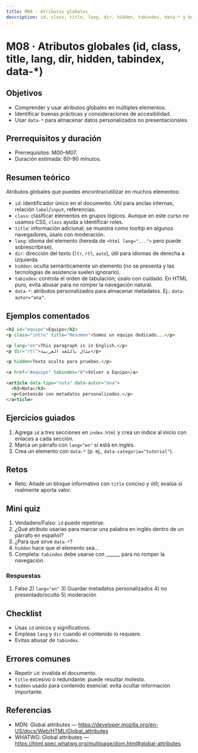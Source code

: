 ```yaml
---
title: M08 · Atributos globales
description: id, class, title, lang, dir, hidden, tabindex, data-* y buenas prácticas.
---
```


# M08 · Atributos globales (id, class, title, lang, dir, hidden, tabindex, data-*)

## Objetivos
- Comprender y usar atributos globales en múltiples elementos.
- Identificar buenas prácticas y consideraciones de accesibilidad.
- Usar `data-*` para almacenar datos personalizados no presentacionales.

## Prerrequisitos y duración
- Prerrequisitos: M00–M07.
- Duración estimada: 60–90 minutos.

## Resumen teórico
Atributos globales que puedes encontrar/utilizar en muchos elementos:

- `id`: identificador único en el documento. Útil para anclas internas, relación `label`/`input`, referencias.
- `class`: clasificar elementos en grupos lógicos. Aunque en este curso no usamos CSS, `class` ayuda a identificar roles.
- `title`: información adicional; se muestra como tooltip en algunos navegadores, úsalo con moderación.
- `lang`: idioma del elemento (hereda de `<html lang="...">` pero puede sobrescribirse).
- `dir`: dirección del texto (`ltr`, `rtl`, `auto`), útil para idiomas de derecha a izquierda.
- `hidden`: oculta semánticamente un elemento (no se presenta y las tecnologías de asistencia suelen ignorarlo).
- `tabindex`: controla el orden de tabulación; úsalo con cuidado. En HTML puro, evita abusar para no romper la navegación natural.
- `data-*`: atributos personalizados para almacenar metadatos. Ej.: `data-autor="ana"`.

## Ejemplos comentados

```html
<h2 id="equipo">Equipo</h2>
<p class="intro" title="Resumen">Somos un equipo dedicado...</p>

<p lang="en">This paragraph is in English.</p>
<p dir="rtl">مثال باللغة العربية</p>

<p hidden>Texto oculto para pruebas.</p>

<a href="#equipo" tabindex="0">Volver a Equipo</a>

<article data-tipo="nota" data-autor="ana">
  <h3>Nota</h3>
  <p>Contenido con metadatos personalizados.</p>
</article>
```

## Ejercicios guiados
1) Agrega `id` a tres secciones en `index.html` y crea un índice al inicio con enlaces a cada sección.
2) Marca un párrafo con `lang="en"` si está en inglés.
3) Crea un elemento con `data-*` (p. ej., `data-categoria="tutorial"`).

## Retos
- Reto: Añade un bloque informativo con `title` conciso y útil; evalúa si realmente aporta valor.

## Mini quiz
1) Verdadero/Falso: `id` puede repetirse.  
2) ¿Qué atributo usarías para marcar una palabra en inglés dentro de un párrafo en español?  
3) ¿Para qué sirve `data-*`?  
4) `hidden` hace que el elemento sea…  
5) Completa: `tabindex` debe usarse con ______ para no romper la navegación.

### Respuestas
1) Falso  2) `lang="en"`  3) Guardar metadatos personalizados  4) no presentado/oculto  5) moderación

## Checklist
- Usas `id` únicos y significativos.
- Empleas `lang` y `dir` cuando el contenido lo requiere.
- Evitas abusar de `tabindex`.

## Errores comunes
- Repetir `id`: invalida el documento.
- `title` excesivo o redundante: puede resultar molesto.
- `hidden` usado para contenido esencial: evita ocultar información importante.

## Referencias
- MDN: Global attributes — https://developer.mozilla.org/en-US/docs/Web/HTML/Global_attributes  
- WHATWG: Global attributes — https://html.spec.whatwg.org/multipage/dom.html#global-attributes

